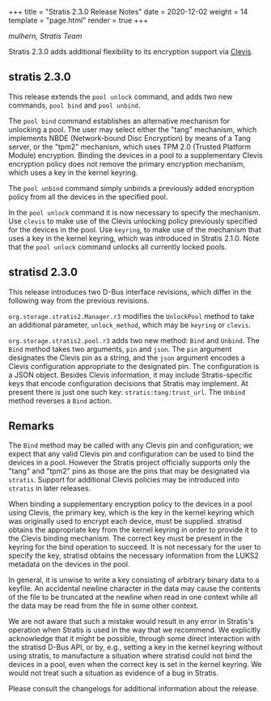 +++
title = "Stratis 2.3.0 Release Notes"
date = 2020-12-02
weight = 14
template = "page.html"
render = true
+++

*mulhern, Stratis Team*

Stratis 2.3.0 adds additional flexibility to its encryption support via
[Clevis].

<!-- more -->

stratis 2.3.0
-------------
This release extends the `pool unlock` command, and adds two new commands,
`pool bind` and `pool unbind`.

The `pool bind` command establishes an alternative mechanism for unlocking
a pool. The user may select either the "tang" mechanism, which implements
NBDE (Network-bound Disc Encryption) by means of a Tang server, or the
"tpm2" mechanism, which uses TPM 2.0 (Trusted Platform Module) encryption.
Binding the devices in a pool to a supplementary Clevis encryption policy does
not remove the primary encryption mechanism, which uses a key in the kernel
keyring.

The `pool unbind` command simply unbinds a previously added encryption
policy from all the devices in the specified pool.

In the `pool unlock` command it is now necessary to specify the mechanism.
Use `clevis` to make use of the Clevis unlocking policy previously
specified for the devices in the pool. Use `keyring`, to make use of the
mechanism that uses a key in the kernel keyring, which was introduced
in Stratis 2.1.0. Note that the `pool unlock` command unlocks all currently
locked pools.

stratisd 2.3.0
--------------
This release introduces two D-Bus interface revisions, which differ in the
following way from the previous revisions.

`org.storage.stratis2.Manager.r3` modifies the `UnlockPool` method to take
an additional parameter, `unlock_method`, which may be `keyring` or `clevis`.

`org.storage.stratis2.pool.r3` adds two new method: `Bind` and `Unbind`.
The `Bind` method takes two arguments, `pin` and `json`. The `pin` argument
designates the Clevis pin as a string, and the `json` argument encodes
a Clevis configuration appropriate to the designated pin. The configuration
is a JSON object. Besides Clevis information, it may include Stratis-specific
keys that encode configuration decisions that Stratis may implement. At
present there is just one such key: `stratis:tang:trust_url`.
The `Unbind` method reverses a `Bind` action.

Remarks
-------

The `Bind` method may be called with any Clevis pin and configuration;
we expect that any valid Clevis pin and configuration can be used to bind the
devices in a pool. However the Stratis project officially supports only the
"tang" and "tpm2" pins as those are the pins that may be designated via
`stratis`. Support for additional Clevis policies may be introduced into
`stratis` in later releases.

When binding a supplementary encryption policy to the devices in a pool
using Clevis, the primary key, which is the key in the kernel keyring which
was originally used to encrypt each device, must be supplied. stratisd
obtains the appropriate key from the kernel keyring in order to provide it
to the Clevis binding mechanism. The correct key must be present in the
keyring for the bind operation to succeed. It is not necessary for the user
to specify the key, stratisd obtains the necessary information from the
LUKS2 metadata on the devices in the pool.

In general, it is unwise to write a key consisting of arbitrary binary data
to a keyfile. An accidental newline character in the data may cause the
contents of the file to be truncated at the newline when read in one context
while all the data may be read from the file in some other context.

We are not aware that such a mistake would result in any error in Stratis's
operation when Stratis is used in the way that we recommend. We explicitly
acknowledge that it might be possible, through some direct interaction with
the stratisd D-Bus API, or by, e.g., setting a key in the kernel keyring
without using stratis, to manufacture a situation where stratisd could not
bind the devices in a pool, even when the correct key is set in the kernel
keyring. We would not treat such a situation as evidence of a bug in Stratis.

Please consult the changelogs for additional information about the release.

[Clevis]: https://github.com/latchset/clevis
